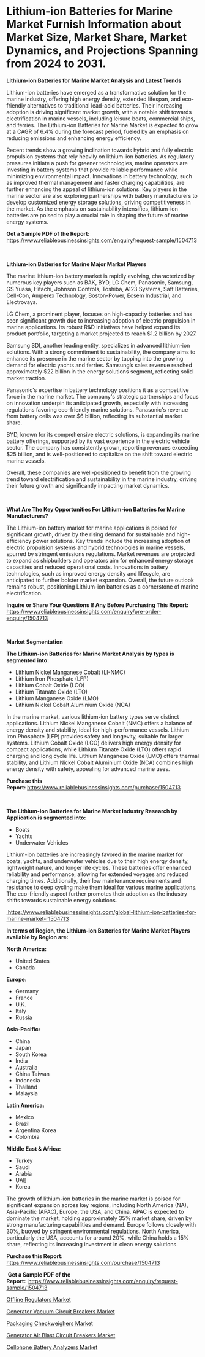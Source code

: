 <p><h1>Lithium-ion Batteries for Marine Market Furnish Information about Market Size, Market Share, Market Dynamics, and Projections Spanning from 2024 to 2031.</h1></p><p><strong>Lithium-ion Batteries for Marine Market Analysis and Latest Trends</strong></p>
<p><p>Lithium-ion batteries have emerged as a transformative solution for the marine industry, offering high energy density, extended lifespan, and eco-friendly alternatives to traditional lead-acid batteries. Their increasing adoption is driving significant market growth, with a notable shift towards electrification in marine vessels, including leisure boats, commercial ships, and ferries. The Lithium-ion Batteries for Marine Market is expected to grow at a CAGR of 6.4% during the forecast period, fueled by an emphasis on reducing emissions and enhancing energy efficiency.</p><p>Recent trends show a growing inclination towards hybrid and fully electric propulsion systems that rely heavily on lithium-ion batteries. As regulatory pressures initiate a push for greener technologies, marine operators are investing in battery systems that provide reliable performance while minimizing environmental impact. Innovations in battery technology, such as improved thermal management and faster charging capabilities, are further enhancing the appeal of lithium-ion solutions. Key players in the marine sector are also exploring partnerships with battery manufacturers to develop customized energy storage solutions, driving competitiveness in the market. As the emphasis on sustainability intensifies, lithium-ion batteries are poised to play a crucial role in shaping the future of marine energy systems.</p></p>
<p><strong>Get a Sample PDF of the Report:&nbsp;</strong> <a href="https://www.reliablebusinessinsights.com/enquiry/request-sample/1504713?utm_campaign=117&utm_medium=2&utm_source=Github&utm_content=ia&utm_term=08122024&utm_id=lithium-ion-batteries-for-marine">https://www.reliablebusinessinsights.com/enquiry/request-sample/1504713</a></p>
<p>&nbsp;</p>
<p><strong>Lithium-ion Batteries for Marine Major Market Players</strong></p>
<p><p>The marine lithium-ion battery market is rapidly evolving, characterized by numerous key players such as BAK, BYD, LG Chem, Panasonic, Samsung, GS Yuasa, Hitachi, Johnson Controls, Toshiba, A123 Systems, Saft Batteries, Cell-Con, Amperex Technology, Boston-Power, Ecsem Industrial, and Electrovaya. </p><p>LG Chem, a prominent player, focuses on high-capacity batteries and has seen significant growth due to increasing adoption of electric propulsion in marine applications. Its robust R&D initiatives have helped expand its product portfolio, targeting a market projected to reach $1.2 billion by 2027.</p><p>Samsung SDI, another leading entity, specializes in advanced lithium-ion solutions. With a strong commitment to sustainability, the company aims to enhance its presence in the marine sector by tapping into the growing demand for electric yachts and ferries. Samsung’s sales revenue reached approximately $22 billion in the energy solutions segment, reflecting solid market traction.</p><p>Panasonic's expertise in battery technology positions it as a competitive force in the marine market. The company's strategic partnerships and focus on innovation underpin its anticipated growth, especially with increasing regulations favoring eco-friendly marine solutions. Panasonic's revenue from battery cells was over $6 billion, reflecting its substantial market share.</p><p>BYD, known for its comprehensive electric solutions, is expanding its marine battery offerings, supported by its vast experience in the electric vehicle sector. The company has consistently grown, reporting revenues exceeding $25 billion, and is well-positioned to capitalize on the shift toward electric marine vessels.</p><p>Overall, these companies are well-positioned to benefit from the growing trend toward electrification and sustainability in the marine industry, driving their future growth and significantly impacting market dynamics.</p></p>
<p>&nbsp;</p>
<p><strong>What Are The Key Opportunities For Lithium-ion Batteries for Marine Manufacturers?</strong></p>
<p><p>The Lithium-ion battery market for marine applications is poised for significant growth, driven by the rising demand for sustainable and high-efficiency power solutions. Key trends include the increasing adoption of electric propulsion systems and hybrid technologies in marine vessels, spurred by stringent emissions regulations. Market revenues are projected to expand as shipbuilders and operators aim for enhanced energy storage capacities and reduced operational costs. Innovations in battery technologies, such as improved energy density and lifecycle, are anticipated to further bolster market expansion. Overall, the future outlook remains robust, positioning Lithium-ion batteries as a cornerstone of marine electrification.</p></p>
<p><strong>Inquire or Share Your Questions If Any Before Purchasing This Report:</strong> <a href="https://www.reliablebusinessinsights.com/enquiry/pre-order-enquiry/1504713?utm_campaign=117&utm_medium=2&utm_source=Github&utm_content=ia&utm_term=08122024&utm_id=lithium-ion-batteries-for-marine">https://www.reliablebusinessinsights.com/enquiry/pre-order-enquiry/1504713</a></p>
<p>&nbsp;</p>
<p><strong>Market Segmentation</strong></p>
<p><strong>The Lithium-ion Batteries for Marine Market Analysis by types is segmented into:</strong></p>
<p><ul><li>Lithium Nickel Manganese Cobalt (LI-NMC)</li><li>Lithium Iron Phosphate (LFP)</li><li>Lithium Cobalt Oxide (LCO)</li><li>Lithium Titanate Oxide (LTO)</li><li>Lithium Manganese Oxide (LMO)</li><li>Lithium Nickel Cobalt Aluminium Oxide (NCA)</li></ul></p>
<p><p>In the marine market, various lithium-ion battery types serve distinct applications. Lithium Nickel Manganese Cobalt (NMC) offers a balance of energy density and stability, ideal for high-performance vessels. Lithium Iron Phosphate (LFP) provides safety and longevity, suitable for larger systems. Lithium Cobalt Oxide (LCO) delivers high energy density for compact applications, while Lithium Titanate Oxide (LTO) offers rapid charging and long cycle life. Lithium Manganese Oxide (LMO) offers thermal stability, and Lithium Nickel Cobalt Aluminium Oxide (NCA) combines high energy density with safety, appealing for advanced marine uses.</p></p>
<p><strong>Purchase this Report:&nbsp;</strong><a href="https://www.reliablebusinessinsights.com/purchase/1504713?utm_campaign=117&utm_medium=2&utm_source=Github&utm_content=ia&utm_term=08122024&utm_id=lithium-ion-batteries-for-marine">https://www.reliablebusinessinsights.com/purchase/1504713</a></p>
<p>&nbsp;</p>
<p><strong>The Lithium-ion Batteries for Marine Market Industry Research by Application is segmented into:</strong></p>
<p><ul><li>Boats</li><li>Yachts</li><li>Underwater Vehicles</li></ul></p>
<p><p>Lithium-ion batteries are increasingly favored in the marine market for boats, yachts, and underwater vehicles due to their high energy density, lightweight nature, and longer life cycles. These batteries offer enhanced reliability and performance, allowing for extended voyages and reduced charging times. Additionally, their low maintenance requirements and resistance to deep cycling make them ideal for various marine applications. The eco-friendly aspect further promotes their adoption as the industry shifts towards sustainable energy solutions.</p></p>
<p><a href="https://www.reliablebusinessinsights.com/global-lithium-ion-batteries-for-marine-market-r1504713?utm_campaign=117&utm_medium=2&utm_source=Github&utm_content=ia&utm_term=08122024&utm_id=lithium-ion-batteries-for-marine">&nbsp;https://www.reliablebusinessinsights.com/global-lithium-ion-batteries-for-marine-market-r1504713</a></p>
<p><strong>In terms of Region, the Lithium-ion Batteries for Marine Market Players available by Region are:</strong></p>
<p>
    <p> <strong> North America: </strong>
        <ul>
            <li>United States</li>
            <li>Canada</li>
        </ul>
        </p> 
    <p> <strong> Europe: </strong>
        <ul>
            <li>Germany</li>
            <li>France</li>
            <li>U.K.</li>
            <li>Italy</li>
            <li>Russia</li>
        </ul>
        </p> 
    <p> <strong> Asia-Pacific: </strong>
        <ul>
            <li>China</li>
            <li>Japan</li>
            <li>South Korea</li>
            <li>India</li>
            <li>Australia</li>
            <li>China Taiwan</li>
            <li>Indonesia</li>
            <li>Thailand</li>
            <li>Malaysia</li>
        </ul>
        </p> 
    <p> <strong> Latin America: </strong>
        <ul>
            <li>Mexico</li>
            <li>Brazil</li>
            <li>Argentina Korea</li>
            <li>Colombia</li>
        </ul>
        </p> 
    <p> <strong> Middle East & Africa: </strong>
        <ul>
            <li>Turkey</li>
            <li>Saudi</li>
            <li>Arabia</li>
            <li>UAE</li>
            <li>Korea</li>
        </ul>
    </p>
    </p>
<p><p>The growth of lithium-ion batteries in the marine market is poised for significant expansion across key regions, including North America (NA), Asia-Pacific (APAC), Europe, the USA, and China. APAC is expected to dominate the market, holding approximately 35% market share, driven by strong manufacturing capabilities and demand. Europe follows closely with 30%, buoyed by stringent environmental regulations. North America, particularly the USA, accounts for around 20%, while China holds a 15% share, reflecting its increasing investment in clean energy solutions.</p></p>
<p><strong>Purchase this Report: </strong><a href="https://www.reliablebusinessinsights.com/purchase/1504713?utm_campaign=117&utm_medium=2&utm_source=Github&utm_content=ia&utm_term=08122024&utm_id=lithium-ion-batteries-for-marine">https://www.reliablebusinessinsights.com/purchase/1504713</a></p>
<p>&nbsp;<strong>Get a Sample PDF of the Report:&nbsp;&nbsp;</strong><a href="https://www.reliablebusinessinsights.com/enquiry/request-sample/1504713?utm_campaign=117&utm_medium=2&utm_source=Github&utm_content=ia&utm_term=08122024&utm_id=lithium-ion-batteries-for-marine">https://www.reliablebusinessinsights.com/enquiry/request-sample/1504713</a></p>
<p><strong></strong></p>
<p><p><a href="https://github.com/AlisaRowe24/Market-Research-Report-List-1/blob/main/offline-regulators-market.md?utm_campaign=117&utm_medium=2&utm_source=Github&utm_content=ia&utm_term=08122024&utm_id=lithium-ion-batteries-for-marine">Offline Regulators Market</a></p><p><a href="https://www.linkedin.com/pulse/significant-growth-anticipated-generator-vacuum-circuit-breakers-mezxc?utm_campaign=117&utm_medium=2&utm_source=Github&utm_content=ia&utm_term=08122024&utm_id=lithium-ion-batteries-for-marine">Generator Vacuum Circuit Breakers Market</a></p><p><a href="https://www.linkedin.com/pulse/the-sympatico-insight-9odme?utm_campaign=117&utm_medium=2&utm_source=Github&utm_content=ia&utm_term=08122024&utm_id=lithium-ion-batteries-for-marine">Packaging Checkweighers Market</a></p><p><a href="https://www.linkedin.com/pulse/the-sympatico-insight-9odme?utm_campaign=117&utm_medium=2&utm_source=Github&utm_content=ia&utm_term=08122024&utm_id=lithium-ion-batteries-for-marine">Generator Air Blast Circuit Breakers Market</a></p><p><a href="https://github.com/arvelm4nthig/Market-Research-Report-List-1/blob/main/cellphone-battery-analyzers-market.md?utm_campaign=117&utm_medium=2&utm_source=Github&utm_content=ia&utm_term=08122024&utm_id=lithium-ion-batteries-for-marine">Cellphone Battery Analyzers Market</a></p></p>